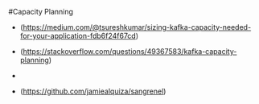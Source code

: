 #Capacity Planning

- (https://medium.com/@tsureshkumar/sizing-kafka-capacity-needed-for-your-application-fdb6f24f67cd)

- (https://stackoverflow.com/questions/49367583/kafka-capacity-planning)
- 
- (https://github.com/jamiealquiza/sangrenel)